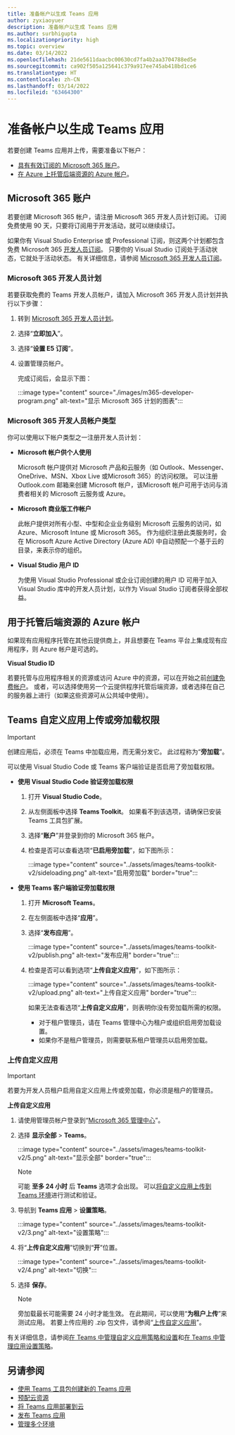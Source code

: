 ```yaml
---
title: 准备帐户以生成 Teams 应用
author: zyxiaoyuer
description: 准备帐户以生成 Teams 应用
ms.author: surbhigupta
ms.localizationpriority: high
ms.topic: overview
ms.date: 03/14/2022
ms.openlocfilehash: 21de5611daacbc00630cd7fa4b2aa3704788ed5e
ms.sourcegitcommit: ca902f505a125641c379a917ee745ab418bd1ce6
ms.translationtype: HT
ms.contentlocale: zh-CN
ms.lasthandoff: 03/14/2022
ms.locfileid: "63464300"
---
```

# <a name="prepare-accounts-to-build-teams-apps"></a>准备帐户以生成 Teams 应用

若要创建 Teams 应用并上传，需要准备以下帐户：

* [具有有效订阅的 Microsoft 365 账户](accounts.md#microsoft-365-account)。
* [在 Azure 上托管后端资源的 Azure 帐户](accounts.md#azure-account-to-host-backend-resources)。

## <a name="microsoft-365-account"></a>Microsoft 365 账户

若要创建 Microsoft 365 帐户，请注册 Microsoft 365 开发人员计划订阅。 订阅免费使用 90 天，只要将订阅用于开发活动，就可以继续续订。

如果你有 Visual Studio Enterprise 或 Professional 订阅，则这两个计划都包含免费 Microsoft 365 [开发人员订阅](https://aka.ms/MyVisualStudioBenefits)。 只要你的 Visual Studio 订阅处于活动状态，它就处于活动状态。 有关详细信息，请参阅 [Microsoft 365 开发人员订阅](https://developer.microsoft.com/microsoft-365/dev-program)。

### <a name="microsoft-365-developer-program"></a>Microsoft 365 开发人员计划

若要获取免费的 Teams 开发人员帐户，请加入 Microsoft 365 开发人员计划并执行以下步骤：

1. 转到 [Microsoft 365 开发人员计划](https://developer.microsoft.com/microsoft-365/dev-program)。
2. 选择“**立即加入**”。
3. 选择“**设置 E5 订阅**”。
4. 设置管理员帐户。

   完成订阅后，会显示下图：

    :::image type="content" source="./images/m365-developer-program.png" alt-text="显示 Microsoft 365 计划的图表":::

### <a name="microsoft-365-developer-account-types"></a>Microsoft 365 开发人员帐户类型

你可以使用以下帐户类型之一注册开发人员计划：

- **Microsoft 帐户供个人使用**

    Microsoft 帐户提供对 Microsoft 产品和云服务（如 Outlook、Messenger、OneDrive、MSN、Xbox Live 或Microsoft 365）的访问权限。 可以注册 Outlook.com 邮箱来创建 Microsoft 帐户，该Microsoft 帐户可用于访问与消费者相关的 Microsoft 云服务或 Azure。

- **Microsoft 商业版工作帐户**

     此帐户提供对所有小型、中型和企业业务级别 Microsoft 云服务的访问，如 Azure、Microsoft Intune 或 Microsoft 365。 作为组织注册此类服务时，会在 Microsoft Azure Active Directory (Azure AD) 中自动预配一个基于云的目录，来表示你的组织。

- **Visual Studio 用户 ID**

    为使用 Visual Studio Professional 或企业订阅创建的用户 ID 可用于加入 Visual Studio 库中的开发人员计划，以作为 Visual Studio 订阅者获得全部权益。

## <a name="azure-account-to-host-backend-resources"></a>用于托管后端资源的 Azure 帐户

如果现有应用程序托管在其他云提供商上，并且想要在 Teams 平台上集成现有应用程序，则 Azure 帐户是可选的。

**Visual Studio ID**

若要托管与应用程序相关的资源或访问 Azure 中的资源，可以在开始之前[创建免费帐户](https://azure.microsoft.com/free/)。 或者，可以选择使用另一个云提供程序托管后端资源，或者选择在自己的服务器上进行（如果这些资源可从公共域中使用）。

## <a name="teams-custom-app-upload-or-sideload-permission"></a>Teams 自定义应用上传或旁加载权限

> [!IMPORTANT]
> 创建应用后，必须在 Teams 中加载应用，而无需分发它。 此过程称为“**旁加载**”。

   可以使用 Visual Studio Code 或 Teams 客户端验证是否启用了旁加载权限。

* **使用 Visual Studio Code 验证旁加载权限**

    1. 打开 **Visual Studio Code**。
    1. 从左侧面板中选择 **Teams Toolkit**。 如果看不到该选项，请确保已安装 Teams 工具包扩展。
    1. 选择“**账户**”并登录到你的 Microsoft 365 帐户。
    1. 检查是否可以查看选项“**已启用旁加载**”，如下图所示：

       :::image type="content" source="../assets/images/teams-toolkit-v2/sideloading.png" alt-text="启用旁加载" border="true":::

* **使用 Teams 客户端验证旁加载权限**

    1. 打开 **Microsoft Teams**。
    2. 在左侧面板中选择“**应用**”。
    3. 选择“**发布应用**”。

       :::image type="content" source="../assets/images/teams-toolkit-v2/publish.png" alt-text="发布应用" border="true":::

    4. 检查是否可以看到选项“**上传自定义应用**”，如下图所示：

       :::image type="content" source="../assets/images/teams-toolkit-v2/upload.png" alt-text="上传自定义应用" border="true":::

        如果无法查看选项“**上传自定义应用**”，则表明你没有旁加载所需的权限。
        * 对于租户管理员，请在 Teams 管理中心为租户或组织启用旁加载设置。
        * 如果你不是租户管理员，则需要联系租户管理员以启用旁加载。

### <a name="upload-your-custom-app"></a>上传自定义应用

> [!IMPORTANT]
> 若要为开发人员租户启用自定义应用上传或旁加载，你必须是租户的管理员。

**上传自定义应用**

1. 请使用管理员帐户登录到“[Microsoft 365 管理中心](https://admin.microsoft.com/Adminportal/Home?source=applauncher#/homepage#/)”。

2. 选择 **显示全部** > **Teams**。

    :::image type="content" source="../assets/images/teams-toolkit-v2/5.png" alt-text="显示全部" border="true":::

   > [!Note]
   > 可能 **至多 24 小时** 后 **Teams** 选项才会出现。 可以[将自定义应用上传到 Teams 环境](/microsoftteams/upload-custom-apps)进行测试和验证。

3. 导航到 **Teams 应用** > **设置策略**。

   :::image type="content" source="../assets/images/teams-toolkit-v2/3.png" alt-text="设置策略":::

4. 将“**上传自定义应用**”切换到“**开**”位置。

   :::image type="content" source="../assets/images/teams-toolkit-v2/4.png" alt-text="切换":::

5. 选择 **保存**。

   > [!Note]
   > 旁加载最长可能需要 24 小时才能生效。 在此期间，可以使用“**为租户上传**”来测试应用。 若要上传应用的 .zip 包文件，请参阅“[上传自定义应用](/microsoftteams/teams-app-setup-policies)”。

有关详细信息，请参阅[在 Teams 中管理自定义应用策略和设置](/microsoftteams/teams-custom-app-policies-and-settings)和[在 Teams 中管理应用设置策略](/microsoftteams/teams-app-setup-policies)。

## <a name="see-also"></a>另请参阅

* [使用 Teams 工具包创建新的 Teams 应用](create-new-project.md)
* [预配云资源](provision.md)
* [将 Teams 应用部署到云](deploy.md)
* [发布 Teams 应用](TeamsFx-collaboration.md)
* [管理多个环境](TeamsFx-multi-env.md)